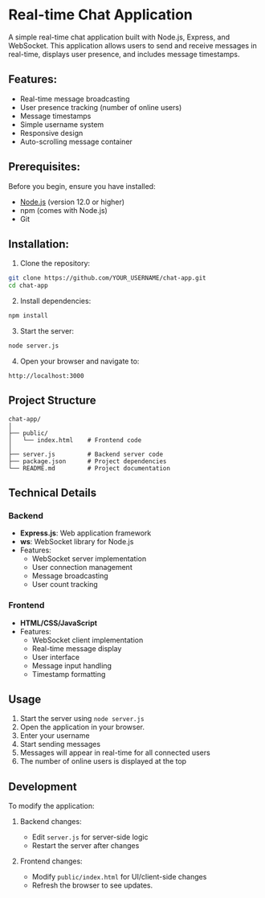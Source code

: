 # Real-time Chat Application

A simple real-time chat application built with Node.js, Express, and WebSocket. This application allows users to send and receive messages in real-time, displays user presence, and includes message timestamps.

## Features:

- Real-time message broadcasting
- User presence tracking (number of online users)
- Message timestamps
- Simple username system
- Responsive design
- Auto-scrolling message container

## Prerequisites:

Before you begin, ensure you have installed:
- [Node.js](https://nodejs.org/) (version 12.0 or higher)
- npm (comes with Node.js)
- Git

## Installation:

1. Clone the repository:
```bash
git clone https://github.com/YOUR_USERNAME/chat-app.git
cd chat-app
```

2. Install dependencies:
```bash
npm install
```

3. Start the server:
```bash
node server.js
```

4. Open your browser and navigate to:
```
http://localhost:3000
```

## Project Structure

```
chat-app/
│
├── public/
│   └── index.html    # Frontend code
│
├── server.js         # Backend server code
├── package.json      # Project dependencies
└── README.md         # Project documentation
```

## Technical Details

### Backend
- **Express.js**: Web application framework
- **ws**: WebSocket library for Node.js
- Features:
  - WebSocket server implementation
  - User connection management
  - Message broadcasting
  - User count tracking

### Frontend
- **HTML/CSS/JavaScript**
- Features:
  - WebSocket client implementation
  - Real-time message display
  - User interface
  - Message input handling
  - Timestamp formatting

## Usage

1. Start the server using `node server.js`
2. Open the application in your browser.
3. Enter your username
4. Start sending messages
5. Messages will appear in real-time for all connected users
6. The number of online users is displayed at the top

## Development

To modify the application:

1. Backend changes:
   - Edit `server.js` for server-side logic
   - Restart the server after changes

2. Frontend changes:
   - Modify `public/index.html` for UI/client-side changes
   - Refresh the browser to see updates.

